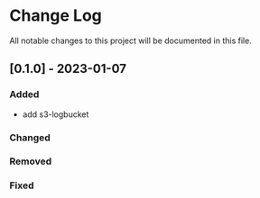 # Change Log

All notable changes to this project will be documented in this file.

## [0.1.0] - 2023-01-07

### Added

- add s3-logbucket

### Changed

### Removed

### Fixed

